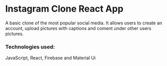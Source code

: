 <h1>Instagram Clone React App</h1>
<p>A basic clone of the most popular social media. It allows users to create an account, upload pictures with captions and coment under other users pictures.</p>
 
<h3>Technologies used:</h3>
<p>JavaScript, React, Firebase and Material Ui</p>
